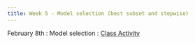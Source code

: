 ```yaml
---
title: Week 5 - Model selection (best subset and stepwise)
---
```


February 8th
: Model selection 
  : [Class Activity](https://sta175.github.io/class_activities/STA175_Activity5_New.html)